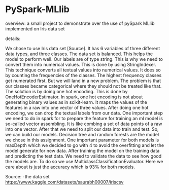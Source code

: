 # PySpark-MLlib

overview:
a small project to demonstrate over the use of pySpark MLlib implemented on Iris data set 

details:

We chose to use Iris data set [Source]. It has 6 variables of three different data types, and three classes. The data set is balanced. This helps the model to perform well.  Our labels are of type string. This is why we need to convert them into numerical values. This is done by using StringIndexer. This technique converts all textual values into numerical values. It does so by counting the frequencies of the classes. The highest frequency classes get numerated first. But we will land in a new problem. The problem is that our classes became categorical where they should not be treated like that. The solution is by doing one hot encoding. This is done by OneHotEncoderEstimator. In spark, one hot encoding is not about generating binary values as in scikit-learn. It maps the values of the features in a raw into one vector of three values. After doing one hot encoding, we can drop the textual labels from our data. One important step we need to do in spark for to prepare the feature for training an ml model is so-called vector assembling.  It is like combing a set of data points of a raw into one vector. After that we need to split our data into train and test. So, we can build our models. Decision tree and random forests are the model we chose in this assignment. One important parameter for both models is maxDepth which we decided to go with 4 to avoid the overfitting and let the model generate for new data. After training the model on the training data and predicting the test data. We need to validate the data to see how good the models are. To do so we use MulticlassClassificationEvaluator. Here we care about is just the accuracy which is 93% for both models. 

Source: 
-the data set
https://www.kaggle.com/datasets/saurabh00007/iriscsv

